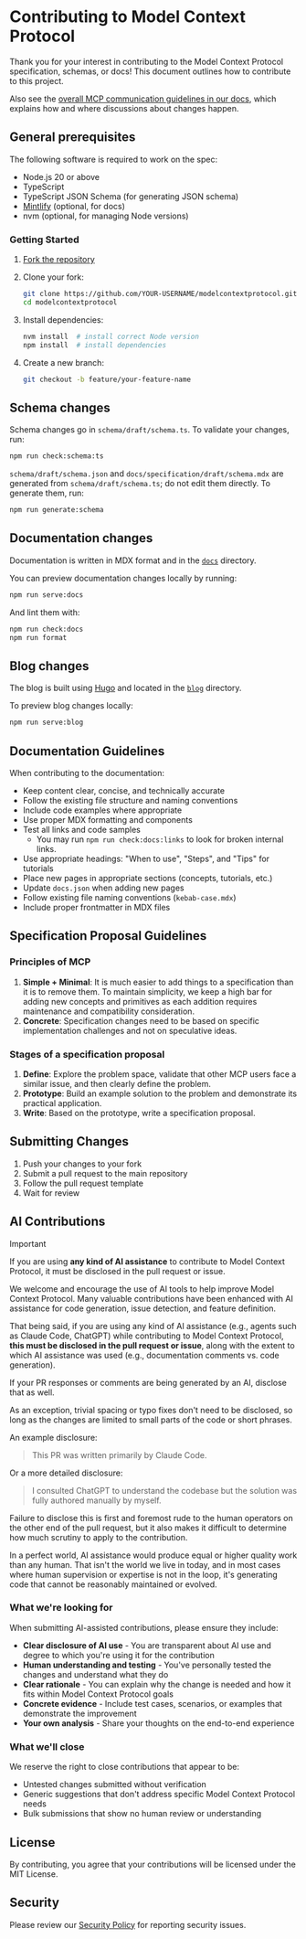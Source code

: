 # Contributing to Model Context Protocol

Thank you for your interest in contributing to the Model Context Protocol specification, schemas, or docs!
This document outlines how to contribute to this project.

Also see the [overall MCP communication guidelines in our docs](https://modelcontextprotocol.io/community/communication), which explains how and where discussions about changes happen.

## General prerequisites

The following software is required to work on the spec:

- Node.js 20 or above
- TypeScript
- TypeScript JSON Schema (for generating JSON schema)
- [Mintlify](https://mintlify.com/) (optional, for docs)
- nvm (optional, for managing Node versions)

### Getting Started

1. [Fork the repository](https://docs.github.com/en/pull-requests/collaborating-with-pull-requests/working-with-forks/fork-a-repo)

2. Clone your fork:

   ```bash
   git clone https://github.com/YOUR-USERNAME/modelcontextprotocol.git
   cd modelcontextprotocol
   ```

3. Install dependencies:

   ```bash
   nvm install  # install correct Node version
   npm install  # install dependencies
   ```

4. Create a new branch:

   ```bash
   git checkout -b feature/your-feature-name
   ```

## Schema changes

Schema changes go in `schema/draft/schema.ts`. To validate your changes, run:

```bash
npm run check:schema:ts
```

`schema/draft/schema.json` and `docs/specification/draft/schema.mdx` are generated from `schema/draft/schema.ts`; do not edit them directly. To generate them, run:

```bash
npm run generate:schema
```

## Documentation changes

Documentation is written in MDX format and in the [`docs`](./docs) directory.

You can preview documentation changes locally by running:

```bash
npm run serve:docs
```

And lint them with:

```bash
npm run check:docs
npm run format
```

## Blog changes

The blog is built using [Hugo](https://gohugo.io/installation/) and located in the [`blog`](./blog) directory.

To preview blog changes locally:

```bash
npm run serve:blog
```

## Documentation Guidelines

When contributing to the documentation:

- Keep content clear, concise, and technically accurate
- Follow the existing file structure and naming conventions
- Include code examples where appropriate
- Use proper MDX formatting and components
- Test all links and code samples
  - You may run `npm run check:docs:links` to look for broken internal links.
- Use appropriate headings: "When to use", "Steps", and "Tips" for tutorials
- Place new pages in appropriate sections (concepts, tutorials, etc.)
- Update `docs.json` when adding new pages
- Follow existing file naming conventions (`kebab-case.mdx`)
- Include proper frontmatter in MDX files

## Specification Proposal Guidelines

### Principles of MCP

1. **Simple + Minimal**: It is much easier to add things to a specification than it is to
   remove them. To maintain simplicity, we keep a high bar for adding new concepts and
   primitives as each addition requires maintenance and compatibility consideration.
2. **Concrete**: Specification changes need to be based on specific implementation
   challenges and not on speculative ideas.

### Stages of a specification proposal

1. **Define**: Explore the problem space, validate that other MCP users face a similar
   issue, and then clearly define the problem.
2. **Prototype**: Build an example solution to the problem and demonstrate its practical
   application.
3. **Write**: Based on the prototype, write a specification proposal.

## Submitting Changes

1. Push your changes to your fork
2. Submit a pull request to the main repository
3. Follow the pull request template
4. Wait for review

## AI Contributions

> [!IMPORTANT]
>
> If you are using **any kind of AI assistance** to contribute to Model Context Protocol,
> it must be disclosed in the pull request or issue.

We welcome and encourage the use of AI tools to help improve Model Context Protocol. Many valuable contributions
have been enhanced with AI assistance for code generation, issue detection, and feature definition.

That being said, if you are using any kind of AI assistance (e.g., agents such as Claude Code, ChatGPT)
while contributing to Model Context Protocol, **this must be disclosed in the pull request or issue**, along with
the extent to which AI assistance was used (e.g., documentation comments vs. code generation).

If your PR responses or comments are being generated by an AI, disclose that as well.

As an exception, trivial spacing or typo fixes don't need to be disclosed, so long as the changes are limited
to small parts of the code or short phrases.

An example disclosure:

> This PR was written primarily by Claude Code.

Or a more detailed disclosure:

> I consulted ChatGPT to understand the codebase but the solution
> was fully authored manually by myself.

Failure to disclose this is first and foremost rude to the human operators on the other end of the pull request,
but it also makes it difficult to determine how much scrutiny to apply to the contribution.

In a perfect world, AI assistance would produce equal or higher quality work than any human. That isn't the world
we live in today, and in most cases where human supervision or expertise is not in the loop, it's generating code
that cannot be reasonably maintained or evolved.

### What we're looking for

When submitting AI-assisted contributions, please ensure they include:

- **Clear disclosure of AI use** - You are transparent about AI use and degree to which you're using it for the contribution
- **Human understanding and testing** - You've personally tested the changes and understand what they do
- **Clear rationale** - You can explain why the change is needed and how it fits within Model Context Protocol goals  
- **Concrete evidence** - Include test cases, scenarios, or examples that demonstrate the improvement
- **Your own analysis** - Share your thoughts on the end-to-end experience

### What we'll close

We reserve the right to close contributions that appear to be:

- Untested changes submitted without verification
- Generic suggestions that don't address specific Model Context Protocol needs
- Bulk submissions that show no human review or understanding

## License

By contributing, you agree that your contributions will be licensed under the MIT
License.

## Security

Please review our [Security Policy](SECURITY.md) for reporting security issues.
